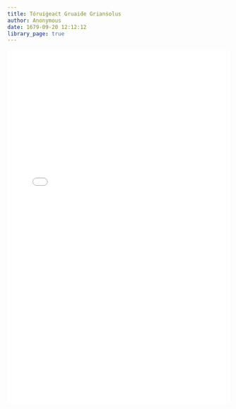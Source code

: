```yaml
---
title: Tóruiġeaċt Gruaiḋe Grianṡolus
author: Anonymous
date: 1679-09-20 12:12:12
library_page: true
---
```


<div>
	<iframe src="/PDFjs/web/viewer.html?file=../../pages/primary-source-texts/modern-irish/Toruigeact-Gruaide-Griansolus/Tóruigheacht Gruaidhe Griansholus - The Pursuit of Gruaidhe Griansholus.pdf" width="100%" height="800px" frameborder="0"></iframe>
</div>